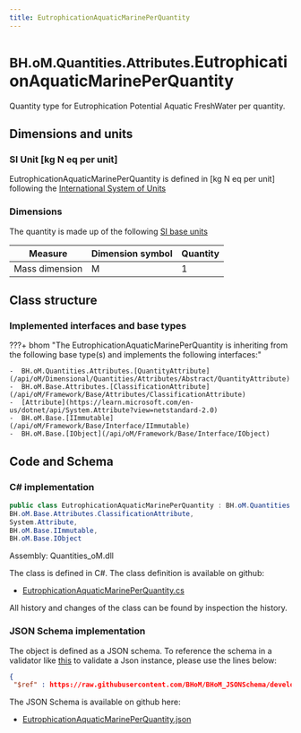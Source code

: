 ```yaml
---
title: EutrophicationAquaticMarinePerQuantity
---
```


# <small>BH.oM.Quantities.Attributes.</small>**EutrophicationAquaticMarinePerQuantity**

Quantity type for Eutrophication Potential Aquatic FreshWater per quantity.

## Dimensions and units

### SI Unit [kg N eq per unit]

EutrophicationAquaticMarinePerQuantity is defined in [kg N eq per unit] following the [International System of Units](https://en.wikipedia.org/wiki/International_System_of_Units) 

### Dimensions

The quantity is made up of the following [SI base units](https://en.wikipedia.org/wiki/SI_base_unit)

| Measure        | Dimension symbol | Quantity |
|------------------|--------|----------|
| Mass dimension |  M  |1  |

## Class structure

### Implemented interfaces and base types

???+ bhom "The EutrophicationAquaticMarinePerQuantity is inheriting from the following base type(s) and implements the following interfaces:"

    -  BH.oM.Quantities.Attributes.[QuantityAttribute](/api/oM/Dimensional/Quantities/Attributes/Abstract/QuantityAttribute)
    -  BH.oM.Base.Attributes.[ClassificationAttribute](/api/oM/Framework/Base/Attributes/ClassificationAttribute)
    -  [Attribute](https://learn.microsoft.com/en-us/dotnet/api/System.Attribute?view=netstandard-2.0)
    -  BH.oM.Base.[IImmutable](/api/oM/Framework/Base/Interface/IImmutable)
    -  BH.oM.Base.[IObject](/api/oM/Framework/Base/Interface/IObject)




## Code and Schema

### C# implementation

``` C# title="C#"
public class EutrophicationAquaticMarinePerQuantity : BH.oM.Quantities.Attributes.QuantityAttribute,
BH.oM.Base.Attributes.ClassificationAttribute,
System.Attribute,
BH.oM.Base.IImmutable,
BH.oM.Base.IObject
```

Assembly: Quantities_oM.dll

The class is defined in C#. The class definition is available on github:

- [EutrophicationAquaticMarinePerQuantity.cs](https://github.com/BHoM/BHoM/blob/develop/Quantities_oM/Attributes\EutrophicationAquaticMarinePerQuantity.cs)

All history and changes of the class can be found by inspection the history.
### JSON Schema implementation

The object is defined as a JSON schema. To reference the schema in a validator like [this](https://www.jsonschemavalidator.net/) to validate a Json instance, please use the lines below:

``` json title="JSON Schema"
{
 "$ref" : https://raw.githubusercontent.com/BHoM/BHoM_JSONSchema/develop/Quantities_oM/Attributes/EutrophicationAquaticMarinePerQuantity.json}
```

The JSON Schema is available on github here:

- [EutrophicationAquaticMarinePerQuantity.json](https://github.com/BHoM/BHoM_JSONSchema/blob/develop/Quantities_oM/Attributes/EutrophicationAquaticMarinePerQuantity.json)
